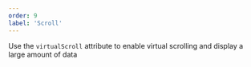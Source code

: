 ```yaml
---
order: 9
label: 'Scroll'
---
```


Use the `virtualScroll` attribute to enable virtual scrolling and display a large amount of data
